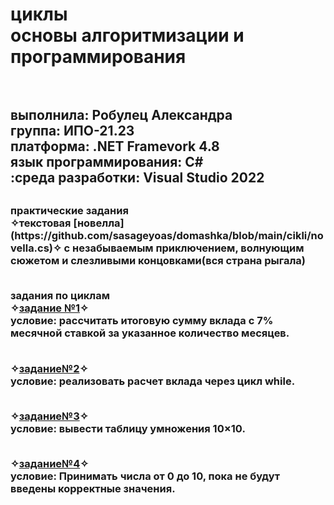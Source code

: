 <h1> циклы <br>основы алгоритмизации и программирования <h1>  <h2> <br>выполнила: Робулец Александра <br>группа: ИПО-21.23 <br>платформа: .NET Framevork 4.8 <br>язык программирования: C# <br>:среда разработки: Visual Studio 2022 <h2>

<h3>практические задания <br>✧текстовая [новелла](https://github.com/sasageyoas/domashka/blob/main/cikli/novella.cs)✧ с незабываемым приключением, волнующим сюжетом и слезливыми концовками(вся страна рыгала)

<br>задания по циклам 
<br>✧[задание №1](https://github.com/sasageyoas/domashka/blob/main/cikli/calc1.cs)✧ <br>условие: рассчитать итоговую сумму вклада с 7% месячной ставкой за указанное количество месяцев.

<br>✧[задание№2](https://github.com/sasageyoas/domashka/blob/main/cikli/calc2.cs)✧ <br>условие: реализовать расчет вклада через цикл while.

<br>✧[задание№3](https://github.com/sasageyoas/domashka/blob/main/cikli/tablica.cs)✧ <br>условие: вывести таблицу умножения 10×10.

<br>✧[задание№4](https://github.com/sasageyoas/domashka/blob/main/cikli/2chisla.cs)✧ <br>условие: Принимать числа от 0 до 10, пока не будут введены корректные значения.



























<h3>

